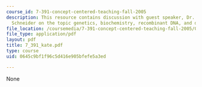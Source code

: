 ```yaml
---
course_id: 7-391-concept-centered-teaching-fall-2005
description: This resource contains discussion with guest speaker, Dr. Kate Bacon
  Schneider on the topic genetics, biochemistry, recombinant DNA, and development.
file_location: /coursemedia/7-391-concept-centered-teaching-fall-2005/0645c9bf1f96c5d416e905bfefe5a3ed_7_391_kate.pdf
file_type: application/pdf
layout: pdf
title: 7_391_kate.pdf
type: course
uid: 0645c9bf1f96c5d416e905bfefe5a3ed

---
```

None
